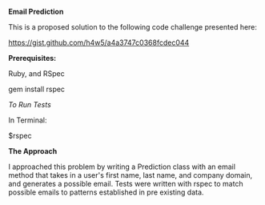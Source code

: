 **Email Prediction**

This is a proposed solution to the following code challenge presented here:

https://gist.github.com/h4w5/a4a3747c0368fcdec044


**Prerequisites:**

Ruby, and RSpec

gem install rspec

*To Run Tests*

In Terminal:

$rspec

**The Approach**

I approached this problem by writing a Prediction class with an email method that takes in a user's first name, last name, and company domain, and generates a possible email. Tests were written with rspec to match possible emails to patterns established in pre existing data.
